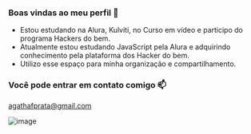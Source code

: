 ### Boas vindas ao meu perfil 💜


- Estou estudando na Alura, Kulviti, no Curso em vídeo e participo do programa Hackers do bem.
- Atualmente estou estudando JavaScript pela Alura e adquirindo conhecimento pela plataforma dos Hacker do bem.
- Utilizo esse espaço para minha organização e compartilhamento.

### Você pode entrar em contato comigo 📫

agathafprata@gmail.com

![image](https://github.com/Agathafp/Agathafp/assets/160909766/1882dabe-a4bd-466a-8063-2cacef12f205)

